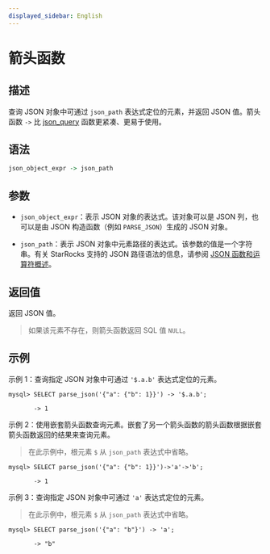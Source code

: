 ```yaml
---
displayed_sidebar: English
---
```


# 箭头函数

## 描述

查询 JSON 对象中可通过 `json_path` 表达式定位的元素，并返回 JSON 值。箭头函数 `->` 比 [json_query](json_query.md) 函数更紧凑、更易于使用。

## 语法

```Haskell
json_object_expr -> json_path
```

## 参数

- `json_object_expr`：表示 JSON 对象的表达式。该对象可以是 JSON 列，也可以是由 JSON 构造函数（例如 `PARSE_JSON`）生成的 JSON 对象。

- `json_path`：表示 JSON 对象中元素路径的表达式。该参数的值是一个字符串。有关 StarRocks 支持的 JSON 路径语法的信息，请参阅 [JSON 函数和运算符概述](../overview-of-json-functions-and-operators.md)。

## 返回值

返回 JSON 值。

> 如果该元素不存在，则箭头函数返回 SQL 值 `NULL`。

## 示例

示例 1：查询指定 JSON 对象中可通过 `'$.a.b'` 表达式定位的元素。

```plaintext
mysql> SELECT parse_json('{"a": {"b": 1}}') -> '$.a.b';

       -> 1
```

示例 2：使用嵌套箭头函数查询元素。嵌套了另一个箭头函数的箭头函数根据嵌套箭头函数返回的结果来查询元素。

> 在此示例中，根元素 `$` 从 `json_path` 表达式中省略。

```plaintext
mysql> SELECT parse_json('{"a": {"b": 1}}')->'a'->'b';

       -> 1
```

示例 3：查询指定 JSON 对象中可通过 `'a'` 表达式定位的元素。

> 在此示例中，根元素 `$` 从 `json_path` 表达式中省略。

```plaintext
mysql> SELECT parse_json('{"a": "b"}') -> 'a';

       -> "b"
```